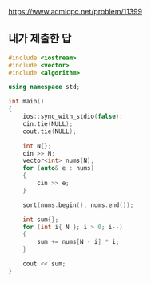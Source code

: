 https://www.acmicpc.net/problem/11399

내가 제출한 답
------------
```cpp
#include <iostream>
#include <vector>
#include <algorithm>

using namespace std;

int main()
{
	ios::sync_with_stdio(false);
	cin.tie(NULL);
	cout.tie(NULL);

	int N{};
	cin >> N;
	vector<int> nums(N);
	for (auto& e : nums)
	{
		cin >> e;
	}

	sort(nums.begin(), nums.end());

	int sum{};
	for (int i{ N }; i > 0; i--)
	{
		sum += nums[N - i] * i;
	}

	cout << sum;
}
```